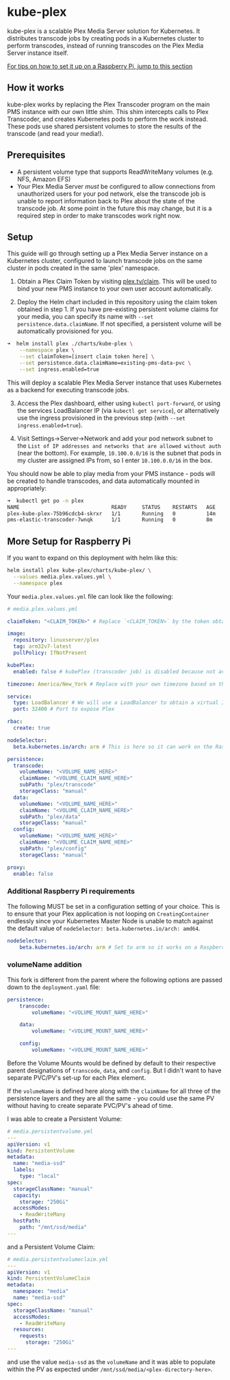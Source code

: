 # kube-plex

kube-plex is a scalable Plex Media Server solution for Kubernetes. It
distributes transcode jobs by creating pods in a Kubernetes cluster to perform
transcodes, instead of running transcodes on the Plex Media Server instance
itself.

[For tips on how to set it up on a Raspberry Pi, jump to this section](#additional-raspberry-pi-requirements)

## How it works

kube-plex works by replacing the Plex Transcoder program on the main PMS
instance with our own little shim. This shim intercepts calls to Plex
Transcoder, and creates Kubernetes pods to perform the work instead. These
pods use shared persistent volumes to store the results of the transcode (and
read your media!).

## Prerequisites

* A persistent volume type that supports ReadWriteMany volumes (e.g. NFS,
Amazon EFS)
* Your Plex Media Server *must* be configured to allow connections from
unauthorized users for your pod network, else the transcode job is unable to
report information back to Plex about the state of the transcode job. At some
point in the future this may change, but it is a required step in order to make
transcodes work right now.

## Setup

This guide will go through setting up a Plex Media Server instance on a
Kubernetes cluster, configured to launch transcode jobs on the same cluster
in pods created in the same 'plex' namespace.

1) Obtain a Plex Claim Token by visiting [plex.tv/claim](https://plex.tv/claim).
This will be used to bind your new PMS instance to your own user account
automatically.

2) Deploy the Helm chart included in this repository using the claim token
obtained in step 1. If you have pre-existing persistent volume claims for your
media, you can specify its name with `--set persistence.data.claimName`. If not
specified, a persistent volume will be automatically provisioned for you.

```bash
➜  helm install plex ./charts/kube-plex \
    --namespace plex \
    --set claimToken=[insert claim token here] \
    --set persistence.data.claimName=existing-pms-data-pvc \
    --set ingress.enabled=true
```

This will deploy a scalable Plex Media Server instance that uses Kubernetes as
a backend for executing transcode jobs.

3) Access the Plex dashboard, either using `kubectl port-forward`, or using
the services LoadBalancer IP (via `kubectl get service`), or alternatively use
the ingress provisioned in the previous step (with `--set ingress.enabled=true`).

4) Visit Settings->Server->Network and add your pod network subnet to the
`List of IP addresses and networks that are allowed without auth` (near the
bottom). For example, `10.100.0.0/16` is the subnet that pods in my cluster are
assigned IPs from, so I enter `10.100.0.0/16` in the box.

You should now be able to play media from your PMS instance - pods will be
created to handle transcodes, and data automatically mounted in appropriately:

```bash
➜  kubectl get po -n plex
NAME                              READY     STATUS    RESTARTS   AGE
plex-kube-plex-75b96cdcb4-skrxr   1/1       Running   0          14m
pms-elastic-transcoder-7wnqk      1/1       Running   0          8m
```

## More Setup for Raspberry Pi

If you want to expand on this deployment with helm like this:

```bash
helm install plex kube-plex/charts/kube-plex/ \
  --values media.plex.values.yml \
  --namespace plex
```

Your `media.plex.values.yml` file can look like the following:

```yaml
# media.plex.values.yml

claimToken: "<CLAIM_TOKEN>" # Replace `<CLAIM_TOKEN>` by the token obtained previously. https://www.plex.tv/claim/

image:
  repository: linuxserver/plex
  tag: arm32v7-latest
  pullPolicy: IfNotPresent

kubePlex:
  enabled: false # kubePlex (transcoder job) is disabled because not available on ARM. The transcoding will be performed by the main Plex instance instead of a separate Job.

timezone: America/New_York # Replace with your own timezone based on the TZ Database Name value: https://en.wikipedia.org/wiki/List_of_tz_database_time_zones

service:
  type: LoadBalancer # We will use a LoadBalancer to obtain a virtual IP that can be exposed to Plex Media via our router
  port: 32400 # Port to expose Plex

rbac:
  create: true

nodeSelector:
  beta.kubernetes.io/arch: arm # This is here so it can work on the Raspberry Pi Kubernetes Cluster

persistence:
  transcode:
    volumeName: "<VOLUME_NAME_HERE>"
    claimName: "<VOLUME_CLAIM_NAME_HERE>"
    subPath: "plex/transcode"
    storageClass: "manual"
  data:
    volumeName: "<VOLUME_NAME_HERE>"
    claimName: "<VOLUME_CLAIM_NAME_HERE>"
    subPath: "plex/data"
    storageClass: "manual"
  config:
    volumeName: "<VOLUME_NAME_HERE>"
    claimName: "<VOLUME_CLAIM_NAME_HERE>"
    subPath: "plex/config"
    storageClass: "manual"

proxy:
  enable: false
```

### Additional Raspberry Pi requirements

The following MUST be set in a configuration setting of your choice. This is to ensure that your Plex application is not looping on `CreatingContainer` endlessly since your Kubernetes Master Node is unable to match against the default value of `nodeSelector: beta.kubernetes.io/arch: amd64`.

```yaml
nodeSelector:
    beta.kubernetes.io/arch: arm # Set to arm so it works on a Raspberry Pi
```

### volumeName addition

This fork is different from the parent where the following options are passed down to the `deployment.yaml` file:

```yaml
persistence:
    transcode:
        volumeName: "<VOLUME_MOUNT_NAME_HERE>"

    data:
        volumeName: "<VOLUME_MOUNT_NAME_HERE>"

    config:
        volumeName: "<VOLUME_MOUNT_NAME_HERE>"
```

Before the Volume Mounts would be defined by default to their respective parent designations of `transcode`, `data`, and `config`. But I didn't want to have separate PVC/PV's set-up for each Plex element.

If the `volumeName` is defined here along with the `claimName` for all three of the persistence layers and they are all the same - you could use the same PV without having to create separate PVC/PV's ahead of time.

I was able to create a Persistent Volume:
```yaml
# media.persistentvolume.yml
---
apiVersion: v1
kind: PersistentVolume
metadata:
  name: "media-ssd"
  labels:
    type: "local"
spec:
  storageClassName: "manual"
  capacity:
    storage: "250Gi"
  accessModes:
    - ReadWriteMany
  hostPath:
    path: "/mnt/ssd/media"
---
```

and a Persistent Volume Claim:
```yaml
# media.persistentvolumeclaim.yml
---
apiVersion: v1
kind: PersistentVolumeClaim
metadata:
  namespace: "media"
  name: "media-ssd"
spec:
  storageClassName: "manual"
  accessModes:
    - ReadWriteMany
  resources:
    requests:
      storage: "250Gi"
---
```

and use the value `media-ssd` as the `volumeName` and it was able to populate within the PV as expected under `/mnt/ssd/media/<plex-directory-here>`.